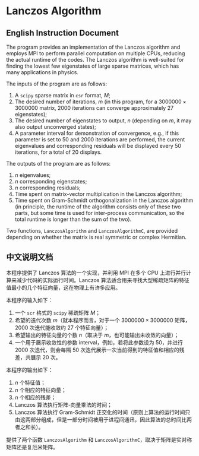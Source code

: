 # Lanczos Algorithm

## English Instruction Document

The program provides an implementation of the Lanczos algorithm and employs MPI to perform parallel computation on multiple CPUs, reducing the actual runtime of the codes. The Lanczos algorithm is well-suited for finding the lowest few eigenstates of large sparse matrices, which has many applications in physics.

The inputs of the program are as follows:

1. A $\texttt{scipy}$ sparse matrix in $\texttt{csr}$ format, $M$;
2. The desired number of iterations, $m$ (in this program, for a $3000000 \times 3000000$ matrix, $2000$ iterations can converge approximately $27$ eigenstates);
3. The desired number of eigenstates to output, $n$ (depending on $m$, it may also output unconverged states);
4. A parameter $\text{interval}$ for demonstration of convergence, e.g., if this parameter is set to $50$ and $2000$ iterations are performed, the current eigenvalues and corresponding residuals will be displayed every 50 iterations, for a total of 20 displays.

The outputs of the program are as follows:

1. $n$ eigenvalues;
2. $n$ corresponding eigenstates;
3. $n$ corresponding residuals;
4. Time spent on matrix-vector multiplication in the Lanczos algorithm;
5. Time spent on Gram-Schmidt orthogonalization in the Lanczos algorithm (in principle, the runtime of the algorithm consists only of these two parts, but some time is used for inter-process communication, so the total runtime is longer than the sum of the two).
   
Two functions, $\texttt{LanczosAlgorithm}$ and $\texttt{LanczosAlgorithmC}$, are provided depending on whether the matrix is real symmetric or complex Hermitian.

## 中文说明文档

本程序提供了 Lanczos 算法的一个实现，并利用 MPI 在多个 CPU 上进行并行计算来减少代码的实际运行时间。Lanczos 算法适合用来寻找大型稀疏矩阵的特征值最小的几个特征向量，这在物理上有许多应用。

本程序的输入如下：

1. 一个 $\texttt{scr}$ 格式的 $\texttt{scipy}$ 稀疏矩阵 $M$；
2. 希望的迭代次数 $m$（就本程序而言，对于一个 $3000000 \times 3000000$ 矩阵， $2000$ 次迭代能收敛约 $27$ 个特征向量）；
3. 希望输出的特征向量的个数 $n$（取决于 $m$，也可能输出未收敛的向量）；
4. 一个用于展示收敛性的参数 $\text{interval}$，例如，若将此参数设为 $50$，并进行 $2000$ 次迭代，则会每隔 $50$ 次迭代展示一次当前得到的特征值和相应的残差，共展示 $20$ 次。

本程序的输出如下：
1. $n$ 个特征值；
2. $n$ 个相应的特征向量；
3. $n$ 个相应的残差；
4. Lanczos 算法执行矩阵-向量乘法的时间；
5. Lanczos 算法执行 Gram-Schmidt 正交化的时间（原则上算法的运行时间只由这两部分组成，但是一部分时间被用于进程间通讯，因此算法的总时间比两者之和长）。

提供了两个函数 $\texttt{LanczosAlgorithm}$ 和 $\texttt{LanczosAlgorithmC}$，取决于矩阵是实对称矩阵还是复厄米矩阵。
